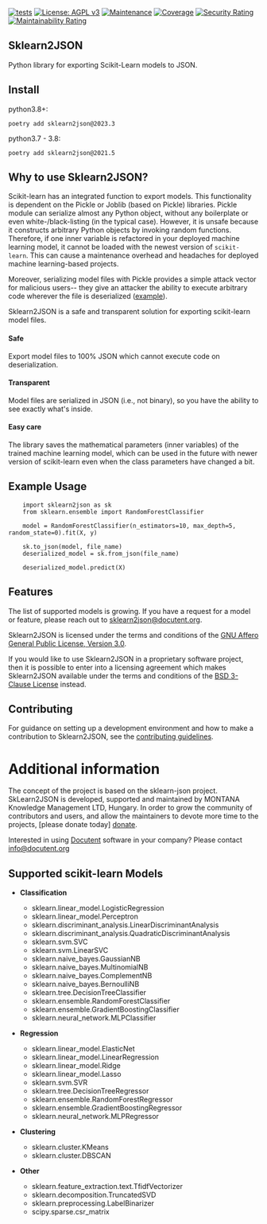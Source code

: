 [![tests](https://github.com/montana-knowledge-management/sklearn2json/actions/workflows/ci.yml/badge.svg)](https://github.com/robust/actions)
[![License: AGPL v3](https://img.shields.io/badge/License-AGPL%20v3-blue.svg)](https://www.gnu.org/licenses/agpl-3.0)
[![Maintenance](https://img.shields.io/badge/Maintained%3F-yes-green.svg)](https://GitHub.com/Naereen/StrapDown.js/graphs/commit-activity)
[![Coverage](https://sonarcloud.io/api/project_badges/measure?project=montana-knowledge-management_sklearn2json&metric=coverage)](https://sonarcloud.io/summary/new_code?id=montana-knowledge-management_sklearn2json)
[![Security Rating](https://sonarcloud.io/api/project_badges/measure?project=montana-knowledge-management_sklearn2json&metric=security_rating)](https://sonarcloud.io/summary/new_code?id=montana-knowledge-management_sklearn2json)
[![Maintainability Rating](https://sonarcloud.io/api/project_badges/measure?project=montana-knowledge-management_sklearn2json&metric=sqale_rating)](https://sonarcloud.io/summary/new_code?id=montana-knowledge-management_sklearn2json)

## Sklearn2JSON

Python library for exporting Scikit-Learn models to JSON.

## Install

python3.8+:

```shell
poetry add sklearn2json@2023.3
```

python3.7 - 3.8:

```shell
poetry add sklearn2json@2021.5
```

## Why to use Sklearn2JSON?

Scikit-learn has an integrated function to export models. This functionality is dependent on the Pickle or Joblib (based
on Pickle) libraries. Pickle module can serialize almost any Python object, without any boilerplate or even
white-/black-listing (in the typical case). However, it is unsafe because it constructs arbitrary Python objects by
invoking random functions. Therefore, if one inner variable is refactored in your deployed machine learning model, it
cannot be loaded with the newest version of `scikit-learn`. This can cause a maintenance overhead and headaches for
deployed machine learning-based projects.

Moreover, serializing model files with Pickle provides a simple attack vector for malicious users-- they give an
attacker the ability to execute arbitrary code wherever the file is deserialized ([example][example]).

Sklearn2JSON is a safe and transparent solution for exporting scikit-learn model files.

#### Safe

Export model files to 100% JSON which cannot execute code on deserialization.

#### Transparent

Model files are serialized in JSON (i.e., not binary), so you have the ability to see exactly what's inside.

#### Easy care

The library saves the mathematical parameters (inner variables) of the trained machine learning model, which can be used
in the future with newer version of scikit-learn even when the class parameters have changed a bit.

## Example Usage

```
    import sklearn2json as sk
    from sklearn.ensemble import RandomForestClassifier

    model = RandomForestClassifier(n_estimators=10, max_depth=5, random_state=0).fit(X, y)

    sk.to_json(model, file_name)
    deserialized_model = sk.from_json(file_name)

    deserialized_model.predict(X)
```

## Features

The list of supported models is growing. If you have a request for a model or feature, please reach out to
sklearn2json@docutent.org.

Sklearn2JSON is licensed under the terms and conditions of
the [GNU Affero General Public License, Version 3.0](https://www.gnu.org/licenses/agpl-3.0.html).

If you would like to use Sklearn2JSON in a proprietary software project, then it is possible to enter into a licensing
agreement which makes Sklearn2JSON available under the terms and conditions of
the [BSD 3-Clause License](https://opensource.org/licenses/BSD-3-Clause) instead.

## Contributing

For guidance on setting up a development environment and how to make a contribution to Sklearn2JSON, see
the [contributing guidelines][contributing].

# Additional information #

The concept of the project is based on the sklearn-json project. SkLearn2JSON is developed, supported and maintained by
MONTANA Knowledge Management LTD, Hungary. In order to grow the community of contributors and users, and allow the
maintainers to devote more time to the projects, [please donate today] [donate].

Interested in using [Docutent](https://github.com/docutent) software in your company? Please
contact [info@docutent.org](mailto:info@docutent.org)

## Supported scikit-learn Models

* **Classification**

    * sklearn.linear_model.LogisticRegression
    * sklearn.linear_model.Perceptron
    * sklearn.discriminant_analysis.LinearDiscriminantAnalysis
    * sklearn.discriminant_analysis.QuadraticDiscriminantAnalysis
    * sklearn.svm.SVC
    * sklearn.svm.LinearSVC
    * sklearn.naive_bayes.GaussianNB
    * sklearn.naive_bayes.MultinomialNB
    * sklearn.naive_bayes.ComplementNB
    * sklearn.naive_bayes.BernoulliNB
    * sklearn.tree.DecisionTreeClassifier
    * sklearn.ensemble.RandomForestClassifier
    * sklearn.ensemble.GradientBoostingClassifier
    * sklearn.neural_network.MLPClassifier


* **Regression**

    * sklearn.linear_model.ElasticNet
    * sklearn.linear_model.LinearRegression
    * sklearn.linear_model.Ridge
    * sklearn.linear_model.Lasso
    * sklearn.svm.SVR
    * sklearn.tree.DecisionTreeRegressor
    * sklearn.ensemble.RandomForestRegressor
    * sklearn.ensemble.GradientBoostingRegressor
    * sklearn.neural_network.MLPRegressor


* **Clustering**

    * sklearn.cluster.KMeans
    * sklearn.cluster.DBSCAN


* **Other**

    * sklearn.feature_extraction.text.TfidfVectorizer
    * sklearn.decomposition.TruncatedSVD
    * sklearn.preprocessing.LabelBinarizer
    * scipy.sparse.csr_matrix

[example]: https://www.smartfile.com/blog/python-pickle-security-problems-and-solutions/

[contributing]: CONTRIBUTING.md

[donate]: https://donate.org
